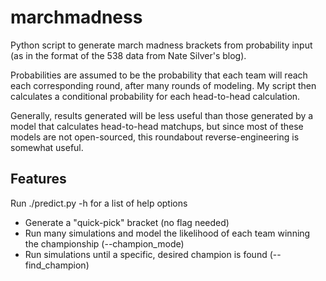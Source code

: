 marchmadness
============

Python script to generate march madness brackets from probability input (as in the format of the 538 data from Nate Silver's blog).

Probabilities are assumed to be the probability that each team will reach each corresponding round, after many rounds of modeling. My script then calculates a conditional probability for each head-to-head calculation.

Generally, results generated will be less useful than those generated by a model that calculates head-to-head matchups, but since most of these models are not open-sourced, this roundabout reverse-engineering is somewhat useful.

Features
--------
Run ./predict.py -h for a list of help options
* Generate a "quick-pick" bracket (no flag needed)
* Run many simulations and model the likelihood of each team winning the championship (--champion_mode)
* Run simulations until a specific, desired champion is found (--find_champion)
